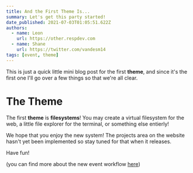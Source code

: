 ```yaml
---
title: And the First Theme Is...
summary: Let's get this party started!
date_published: 2021-07-03T01:05:51.622Z
authors:
  - name: Leon
    url: https://other.respdev.com
  - name: Shane
    url: https://twitter.com/vandesm14
tags: [event, theme]
---
```


This is just a quick little mini blog post for the first **theme**, and since
it's the first one I'll go over a few things so that we're all clear.

# The Theme

The first **theme** is **filesystems**! You may create a virtual filesystem for
the web, a little file explorer for the terminal, or something else entierly!

We hope that you enjoy the new system! The projects area on the website hasn't
yet been implemented so stay tuned for that when it releases.

Have fun!

(you can find more about the new event workflow [here](/blog/events-suck))